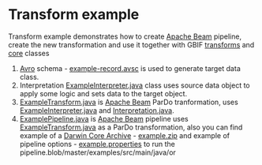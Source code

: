 # Transform example

Transform example demonstrates how to create [Apache Beam](https://beam.apache.org/documentation/programming-guide/) pipeline, create the new transformation and use it together with GBIF [transforms](./../pipelines/ingest-transforms) and [core](./../sdks/core) classes

1) [Avro](https://avro.apache.org/docs/current/) schema - [example-record.avsc](./src/main/resources/example-record.avsc) is used to generate target data class.
2) Interpretation [ExampleInterpreter.java](./src/main/java/org/gbif/pipelines/examples/ExampleInterpreter.java) class uses source data object to apply some logic and sets data to the target object.
3) [ExampleTransform.java](./src/main/java/org/gbif/pipelines/examples/ExampleTransform.java) is [Apache Beam](https://beam.apache.org/get-started/beam-overview/) ParDo tranformation, uses [ExampleInterpreter.java](./src/main/java/org/gbif/pipelines/examples/ExampleInterpreter.java) and [Interpretation.java](../sdks/core/src/main/java/org/gbif/pipelines/core/Interpretation.java).
4) [ExamplePipeline.java](./src/main/java/org/gbif/pipelines/examples/ExamplePipeline.java) is [Apache Beam](https://beam.apache.org/get-started/beam-overview/) pipeline uses [ExampleTransform.java](./src/main/java/org/gbif/pipelines/examples/ExampleTransform.java) as a ParDo transformation, also you can find example of a [Darwin Core Archive](https://www.tdwg.org/standards/dwc/) - [example.zip](./src/main/resources/example.zip) and example of pipeline options - [example.properties](./src/main/resources/example.properties) to run the pipeline.blob/master/examples/src/main/java/or